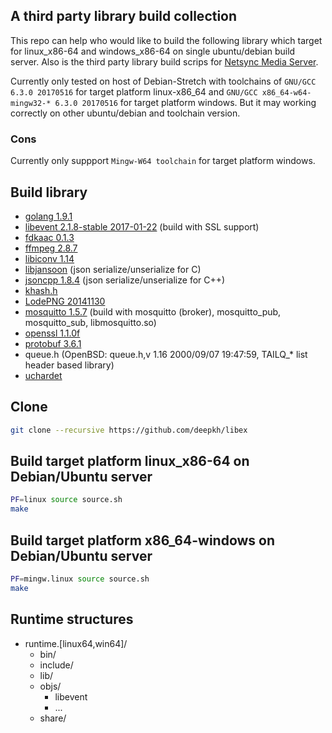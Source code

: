 ## A third party library build collection

This repo can help who would like to build the following library which target for linux_x86-64 and windows_x86-64 on single ubuntu/debian build server. Also is the third party library build scrips for [Netsync Media Server](https://netsync.tv). 

Currently only tested on host of Debian-Stretch with toolchains of `GNU/GCC 6.3.0 20170516` for target platform linux-x86_64 and `GNU/GCC x86_64-w64-mingw32-* 6.3.0 20170516` for target platform windows. But it may working correctly on other ubuntu/debian and toolchain version. 
  
### Cons 
  
  Currently only suppport `Mingw-W64 toolchain` for target platform windows. 

## Build library

* [golang 1.9.1](https://golang.org/)
* [libevent 2.1.8-stable 2017-01-22](https://libevent.org/) (build with SSL support)
* [fdkaac 0.1.3](https://sourceforge.net/projects/opencore-amr/)
* [ffmpeg 2.8.7](https://ffmpeg.org/)
* [libiconv 1.14](https://www.gnu.org/software/libiconv/)
* [libjansoon](https://digip.org/jansson/) (json serialize/unserialize for C)
* [jsoncpp 1.8.4](https://github.com/open-source-parsers/jsoncpp) (json serialize/unserialize for C++)
* [khash.h](https://attractivechaos.github.io/klib/#About)
* [LodePNG 20141130](https://lodev.org/lodepng/)
* [mosquitto 1.5.7](https://mosquitto.org/) (build with mosquitto (broker), mosquitto_pub, mosquitto_sub, libmosquitto.so)
* [openssl 1.1.0f](https://www.openssl.org/)
* [protobuf 3.6.1](https://github.com/protocolbuffers/protobuf) 
* queue.h (OpenBSD: queue.h,v 1.16 2000/09/07 19:47:59, TAILQ_* list header based library) 
* [uchardet](https://github.com/BYVoid/uchardet)

## Clone

```bash
git clone --recursive https://github.com/deepkh/libex
```

## Build target platform linux_x86-64 on Debian/Ubuntu server

```bash
PF=linux source source.sh
make
```

## Build target platform x86_64-windows on Debian/Ubuntu server

```bash
PF=mingw.linux source source.sh
make
```

## Runtime structures

* runtime.[linux64,win64]/
  * bin/
  * include/
  * lib/
  * objs/
    * libevent
    * ...
  * share/
